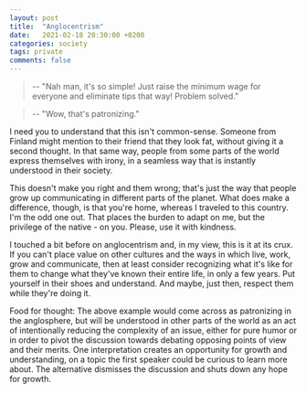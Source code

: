 ```yaml
---
layout: post
title:  "Anglocentrism"
date:   2021-02-18 20:30:00 +0200
categories: society
tags: private
comments: false
---
```


> -- "Nah man, it's so simple! Just raise the minimum wage for everyone and eliminate tips that way! Problem solved."

> -- "Wow, that's patronizing."

<!--more-->

I need you to understand that this isn't common-sense.
Someone from Finland might mention to their friend that they look fat, without giving it a second thought. In that same way, people from some parts of the world express themselves with irony, in a seamless way that is instantly understood in their society.

This doesn't make you right and them wrong; that's just the way that people grow up communicating in different parts of the planet. What does make a difference, though, is that you're home, whereas I traveled to this country.
I'm the odd one out. That places the burden to adapt on me, but the privilege of the native - on you. Please, use it with kindness.

I touched a bit before on anglocentrism and, in my view, this is it at its crux. If you can't place value on other cultures and the ways in which live, work, grow and communicate, then at least consider recognizing what it's like for them to change what they've known their entire life, in only a few years. Put yourself in their shoes and understand. And maybe, just then, respect them while they're doing it.

Food for thought: The above example would come across as patronizing in the anglosphere, but will be understood in other parts of the world as an act of intentionally reducing the complexity of an issue, either for pure humor or in order to pivot the discussion towards debating opposing points of view and their merits.
One interpretation creates an opportunity for growth and understanding, on a topic the first speaker could be curious to learn more about. The alternative dismisses the discussion and shuts down any hope for growth.
